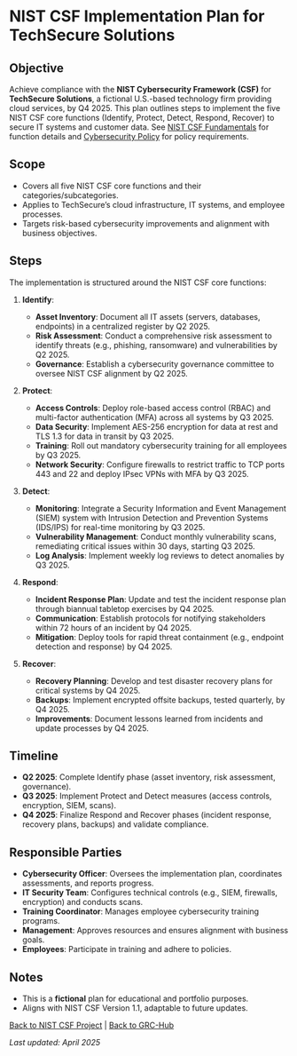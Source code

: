 # NIST CSF Implementation Plan for TechSecure Solutions

## Objective
Achieve compliance with the **NIST Cybersecurity Framework (CSF)** for **TechSecure Solutions**, a fictional U.S.-based technology firm providing cloud services, by Q4 2025. This plan outlines steps to implement the five NIST CSF core functions (Identify, Protect, Detect, Respond, Recover) to secure IT systems and customer data. See [NIST CSF Fundamentals](../compliance/nist-csf-fundamentals.md) for function details and [Cybersecurity Policy](../policies/cybersecurity-policy.md) for policy requirements.

## Scope
- Covers all five NIST CSF core functions and their categories/subcategories.
- Applies to TechSecure’s cloud infrastructure, IT systems, and employee processes.
- Targets risk-based cybersecurity improvements and alignment with business objectives.

## Steps
The implementation is structured around the NIST CSF core functions:

1. **Identify**:
   - **Asset Inventory**: Document all IT assets (servers, databases, endpoints) in a centralized register by Q2 2025.
   - **Risk Assessment**: Conduct a comprehensive risk assessment to identify threats (e.g., phishing, ransomware) and vulnerabilities by Q2 2025.
   - **Governance**: Establish a cybersecurity governance committee to oversee NIST CSF alignment by Q2 2025.

2. **Protect**:
   - **Access Controls**: Deploy role-based access control (RBAC) and multi-factor authentication (MFA) across all systems by Q3 2025.
   - **Data Security**: Implement AES-256 encryption for data at rest and TLS 1.3 for data in transit by Q3 2025.
   - **Training**: Roll out mandatory cybersecurity training for all employees by Q3 2025.
   - **Network Security**: Configure firewalls to restrict traffic to TCP ports 443 and 22 and deploy IPsec VPNs with MFA by Q3 2025.

3. **Detect**:
   - **Monitoring**: Integrate a Security Information and Event Management (SIEM) system with Intrusion Detection and Prevention Systems (IDS/IPS) for real-time monitoring by Q3 2025.
   - **Vulnerability Management**: Conduct monthly vulnerability scans, remediating critical issues within 30 days, starting Q3 2025.
   - **Log Analysis**: Implement weekly log reviews to detect anomalies by Q3 2025.

4. **Respond**:
   - **Incident Response Plan**: Update and test the incident response plan through biannual tabletop exercises by Q4 2025.
   - **Communication**: Establish protocols for notifying stakeholders within 72 hours of an incident by Q4 2025.
   - **Mitigation**: Deploy tools for rapid threat containment (e.g., endpoint detection and response) by Q4 2025.

5. **Recover**:
   - **Recovery Planning**: Develop and test disaster recovery plans for critical systems by Q4 2025.
   - **Backups**: Implement encrypted offsite backups, tested quarterly, by Q4 2025.
   - **Improvements**: Document lessons learned from incidents and update processes by Q4 2025.

## Timeline
- **Q2 2025**: Complete Identify phase (asset inventory, risk assessment, governance).
- **Q3 2025**: Implement Protect and Detect measures (access controls, encryption, SIEM, scans).
- **Q4 2025**: Finalize Respond and Recover phases (incident response, recovery plans, backups) and validate compliance.

## Responsible Parties
- **Cybersecurity Officer**: Oversees the implementation plan, coordinates assessments, and reports progress.
- **IT Security Team**: Configures technical controls (e.g., SIEM, firewalls, encryption) and conducts scans.
- **Training Coordinator**: Manages employee cybersecurity training programs.
- **Management**: Approves resources and ensures alignment with business goals.
- **Employees**: Participate in training and adhere to policies.

## Notes
- This is a **fictional** plan for educational and portfolio purposes.
- Aligns with NIST CSF Version 1.1, adaptable to future updates.

[Back to NIST CSF Project](../readme.md) | [Back to GRC-Hub](../../README.md)

*Last updated: April 2025*
